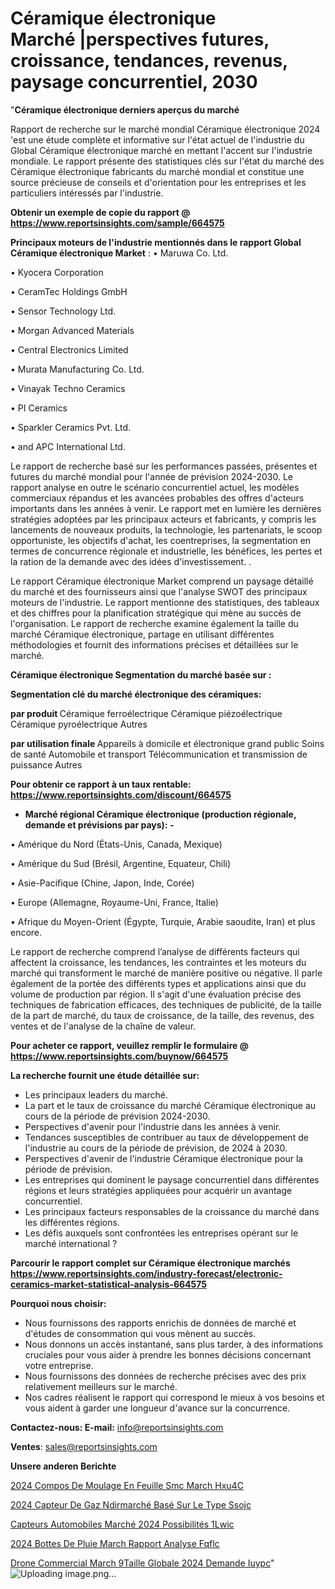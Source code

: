# Céramique électronique Marché |perspectives futures, croissance, tendances, revenus, paysage concurrentiel, 2030

"<strong>Céramique électronique derniers aperçus du marché</strong>

Rapport de recherche sur le marché mondial Céramique électronique 2024 'est une étude complète et informative sur l'état actuel de l'industrie du Global Céramique électronique marché en mettant l'accent sur l'industrie mondiale. Le rapport présente des statistiques clés sur l'état du marché des Céramique électronique fabricants du marché mondial et constitue une source précieuse de conseils et d'orientation pour les entreprises et les particuliers intéressés par l'industrie.

<strong>Obtenir un exemple de copie du rapport @ <a href=https://www.reportsinsights.com/sample/664575>https://www.reportsinsights.com/sample/664575</a></strong>

<strong>Principaux moteurs de l'industrie mentionnés dans le rapport Global Céramique électronique Market</strong> :
• Maruwa Co. Ltd.

• Kyocera Corporation

• CeramTec Holdings GmbH

• Sensor Technology Ltd.

• Morgan Advanced Materials

• Central Electronics Limited

• Murata Manufacturing Co. Ltd.

• Vinayak Techno Ceramics

• PI Ceramics

• Sparkler Ceramics Pvt. Ltd.

• and APC International Ltd.

Le rapport de recherche basé sur les performances passées, présentes et futures du marché mondial pour l'année de prévision 2024-2030. Le rapport analyse en outre le scénario concurrentiel actuel, les modèles commerciaux répandus et les avancées probables des offres d'acteurs importants dans les années à venir. Le rapport met en lumière les dernières stratégies adoptées par les principaux acteurs et fabricants, y compris les lancements de nouveaux produits, la technologie, les partenariats, le scoop opportuniste, les objectifs d'achat, les coentreprises, la segmentation en termes de concurrence régionale et industrielle, les bénéfices, les pertes et la ration de la demande avec des idées d'investissement. .

Le rapport Céramique électronique Market comprend un paysage détaillé du marché et des fournisseurs ainsi que l'analyse SWOT des principaux moteurs de l'industrie. Le rapport mentionne des statistiques, des tableaux et des chiffres pour la planification stratégique qui mène au succès de l'organisation. Le rapport de recherche examine également la taille du marché Céramique électronique, partage en utilisant différentes méthodologies et fournit des informations précises et détaillées sur le marché.

<strong>Céramique électronique Segmentation du marché basée sur :</strong>

<strong> Segmentation clé du marché électronique des céramiques: </strong>

<strong> par produit </strong>
Céramique ferroélectrique
Céramique piézoélectrique
Céramique pyroélectrique
Autres

<strong> par utilisation finale </strong>
Appareils à domicile et électronique grand public
Soins de santé
Automobile et transport
Télécommunication et transmission de puissance
Autres

<strong>Pour obtenir ce rapport à un taux rentable: <a href=https://www.reportsinsights.com/discount/664575>https://www.reportsinsights.com/discount/664575</a></strong>
<ul>
  <li><strong>Marché régional Céramique électronique (production régionale, demande et prévisions par pays): -</strong></li>
</ul>
• Amérique du Nord (États-Unis, Canada, Mexique)

• Amérique du Sud (Brésil, Argentine, Equateur, Chili)

• Asie-Pacifique (Chine, Japon, Inde, Corée)

• Europe (Allemagne, Royaume-Uni, France, Italie)

• Afrique du Moyen-Orient (Égypte, Turquie, Arabie saoudite, Iran) et plus encore.

Le rapport de recherche comprend l’analyse de différents facteurs qui affectent la croissance, les tendances, les contraintes et les moteurs du marché qui transforment le marché de manière positive ou négative. Il parle également de la portée des différents types et applications ainsi que du volume de production par région. Il s'agit d'une évaluation précise des techniques de fabrication efficaces, des techniques de publicité, de la taille de la part de marché, du taux de croissance, de la taille, des revenus, des ventes et de l'analyse de la chaîne de valeur.

<strong>Pour acheter ce rapport, veuillez remplir le formulaire @   <a href=https://www.reportsinsights.com/buynow/664575>https://www.reportsinsights.com/buynow/664575</a></strong>

<strong>La recherche fournit une étude détaillée sur:</strong>
<ul>
  <li>Les principaux leaders du marché.</li>
  <li>La part et le taux de croissance du marché Céramique électronique au cours de la période de prévision 2024-2030.</li>
  <li>Perspectives d'avenir pour l'industrie dans les années à venir.</li>
  <li>Tendances susceptibles de contribuer au taux de développement de l'industrie au cours de la période de prévision, de 2024 à 2030.</li>
  <li>Perspectives d'avenir de l'industrie Céramique électronique pour la période de prévision.</li>
  <li>Les entreprises qui dominent le paysage concurrentiel dans différentes régions et leurs stratégies appliquées pour acquérir un avantage concurrentiel.</li>
  <li>Les principaux facteurs responsables de la croissance du marché dans les différentes régions.</li>
  <li>Les défis auxquels sont confrontées les entreprises opérant sur le marché international ?</li>
</ul>

<strong>Parcourir le rapport complet sur Céramique électronique marchés <a href=https://www.reportsinsights.com/industry-forecast/electronic-ceramics-market-statistical-analysis-664575>https://www.reportsinsights.com/industry-forecast/electronic-ceramics-market-statistical-analysis-664575</a></strong>

<strong>Pourquoi nous choisir:</strong>
<ul>
  <li>Nous fournissons des rapports enrichis de données de marché et d'études de consommation qui vous mènent au succès.</li>
  <li>Nous donnons un accès instantané, sans plus tarder, à des informations cruciales pour vous aider à prendre les bonnes décisions concernant votre entreprise.</li>
  <li>Nous fournissons des données de recherche précises avec des prix relativement meilleurs sur le marché.</li>
  <li>Nos cadres réalisent le rapport qui correspond le mieux à vos besoins et vous aident à garder une longueur d'avance sur la concurrence.</li>
</ul>
<strong>Contactez-nous:
</strong><strong>E-mail:</strong> <a href=mailto:info@reportsinsights.com>info@reportsinsights.com</a>

<strong>Ventes</strong>: <a href=mailto:sales@reportsinsights.com>sales@reportsinsights.com</a>

<strong>Unsere anderen Berichte</strong>

<a href=https://www.linkedin.com/pulse/2024-compos%C3%A9-de-moulage-en-feuille-smc-march%C3%A9-hxu4c/>2024 Compos De Moulage En Feuille Smc March Hxu4C</a>

<a href=https://www.linkedin.com/pulse/2024-capteur-de-gaz-ndirmarché-basé-sur-le-type-ssojc/>2024 Capteur De Gaz Ndirmarché Basé Sur Le Type Ssojc</a>

<a href=https://www.linkedin.com/pulse/capteurs-automobiles-marché-2024-possibilités-1lwic/>Capteurs Automobiles Marché 2024 Possibilités 1Lwic</a>

<a href=https://www.linkedin.com/pulse/2024-bottes-de-pluie-march%C3%A9-rapport-analyse-fqflc/>2024 Bottes De Pluie March Rapport Analyse Fqflc</a>

<a href=https://www.linkedin.com/pulse/drone-commercial-march%C3%A9taille-globale-2024-demande-iuypc/>Drone Commercial March 9Taille Globale 2024 Demande Iuypc</a>"
![Uploading image.png…]()
